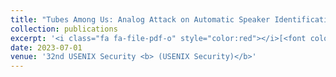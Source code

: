 ```yaml
---
title: "Tubes Among Us: Analog Attack on Automatic Speaker Identification"
collection: publications
excerpt: '<i class="fa fa-file-pdf-o" style="color:red"></i>[<font color="red">Paper</font>](https://www.usenix.org/conference/usenixsecurity23/presentation/ahmed-shimaa)'
date: 2023-07-01
venue: '32nd USENIX Security <b> (USENIX Security)</b>'
---
```

